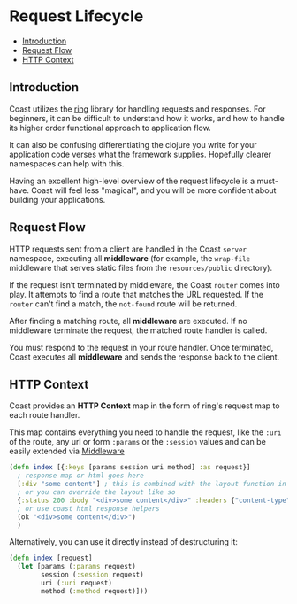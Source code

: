# Request Lifecycle

* [Introduction](#user-content-introduction)
* [Request Flow](#user-content-request-flow)
* [HTTP Context](#user-content-http-context)

## Introduction

Coast utilizes the [ring](https://github.com/ring-clojure/ring) library for handling requests and responses. For beginners, it can be difficult to understand how it works, and how to handle its higher order functional approach to application flow.

It can also be confusing differentiating the clojure you write for your application code verses what the framework supplies. Hopefully clearer namespaces can help with this.

Having an excellent high-level overview of the request lifecycle is a must-have. Coast will feel less "magical", and you will be more confident about building your applications.

## Request Flow

HTTP requests sent from a client are handled in the Coast `server`  namespace, executing all **middleware** (for example, the `wrap-file` middleware that serves static files from the `resources/public` directory).

If the request isn’t terminated by middleware, the Coast `router` comes into play. It attempts to find a route that matches the URL requested. If the `router` can't find a match, the `not-found` route will be returned.

After finding a matching route, all **middleware** are executed. If no middleware terminate the request, the matched route handler is called.

You must respond to the request in your route handler. Once terminated, Coast executes all **middleware** and sends the response back to the client.

## HTTP Context

Coast provides an **HTTP Context** map in the form of ring's request map to each route handler.

This map contains everything you need to handle the request, like the `:uri` of the route, any url or form `:params` or the `:session` values and can be easily extended via [Middleware](Middleware.md)

```clojure
(defn index [{:keys [params session uri method] :as request}]
  ; response map or html goes here
  [:div "some content"] ; this is combined with the layout function in components
  ; or you can override the layout like so
  {:status 200 :body "<div>some content</div>" :headers {"content-type" "text/html"}}
  ; or use coast html response helpers
  (ok "<div>some content</div>")
  )
```

Alternatively, you can use it directly instead of destructuring it:

```clojure
(defn index [request]
  (let [params (:params request)
        session (:session request)
        uri (:uri request)
        method (:method request)]))
```
